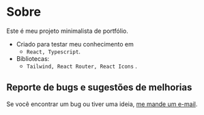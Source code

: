 # Sobre
Este é meu projeto minimalista de portfólio.

- Criado para testar meu conhecimento em 
  - `React, Typescript`.
- Bibliotecas: 
  - `Tailwind, React Router, React Icons` .

## Reporte de bugs e sugestões de melhorias
Se você encontrar um bug ou tiver uma ideia, [me mande um e-mail](mailto:marcusrangelcoelho@gmail.com).